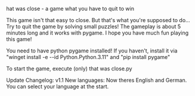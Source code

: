 hat was close - a game what you have to quit to win

This game isn't that easy to close. But that's what you're supposed to do... Try to quit the game by solving small puzzles! The gameplay is about 5 minutes long and it works with pygame. I hope you have much fun playing this game!

You need to have python pygame installed! If you haven't, install it via "winget install -e --id Python.Python.3.11" and "pip install pygame"

To start the game, execute (only) that was close.py

Update Changelog: v1.1 New languages: Now theres English and German. You can select your language at the start.